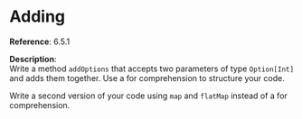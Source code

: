 # Adding

**Reference**: 6.5.1

**Description**:  
Write a method `addOptions` that accepts two parameters of
type `Option[Int]` and adds them together. Use a for comprehension
to structure your code.

Write a second version of your code using `map` and `flatMap`
instead of a for comprehension.
